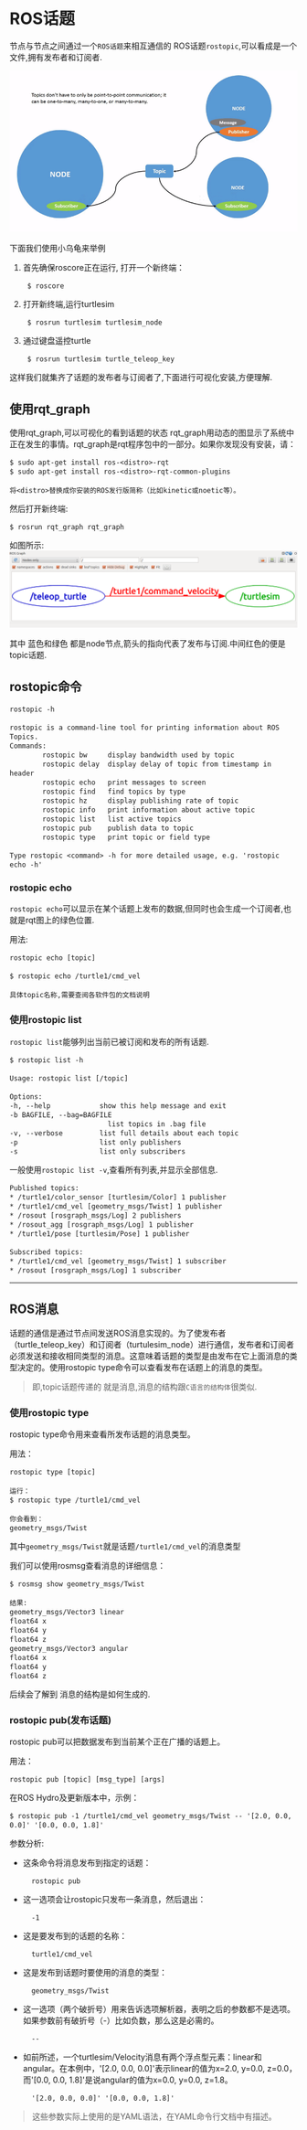 # ROS话题

节点与节点之间通过一个`ROS话题`来相互通信的
ROS话题`rostopic`,可以看成是一个文件,拥有发布者和订阅者.

![topic_gif](./img/Topic-MultiplePublisherandMultipleSubscriber.gif)

下面我们使用小乌龟来举例
1. 首先确保roscore正在运行, 打开一个新终端：

        $ roscore
2. 打开新终端,运行turtlesim

        $ rosrun turtlesim turtlesim_node
3. 通过键盘遥控turtle

        $ rosrun turtlesim turtle_teleop_key

这样我们就集齐了话题的发布者与订阅者了,下面进行可视化安装,方便理解.
## 使用rqt_graph
使用rqt_graph,可以可视化的看到话题的状态
rqt_graph用动态的图显示了系统中正在发生的事情。rqt_graph是rqt程序包中的一部分。如果你发现没有安装，请：

    $ sudo apt-get install ros-<distro>-rqt
    $ sudo apt-get install ros-<distro>-rqt-common-plugins

    将<distro>替换成你安装的ROS发行版简称（比如kinetic或noetic等）。

然后打开新终端:

    $ rosrun rqt_graph rqt_graph

如图所示:
![rqt_graph](img/rqt_graph_turtle_key2.png)

其中 蓝色和绿色 都是node节点,箭头的指向代表了发布与订阅.中间红色的便是topic话题.

## rostopic命令

    rostopic -h

    rostopic is a command-line tool for printing information about ROS Topics.
    Commands:
            rostopic bw     display bandwidth used by topic
            rostopic delay  display delay of topic from timestamp in header
            rostopic echo   print messages to screen
            rostopic find   find topics by type
            rostopic hz     display publishing rate of topic    
            rostopic info   print information about active topic
            rostopic list   list active topics
            rostopic pub    publish data to topic
            rostopic type   print topic or field type

    Type rostopic <command> -h for more detailed usage, e.g. 'rostopic echo -h'

### rostopic echo
  `rostopic echo`可以显示在某个话题上发布的数据,但同时也会生成一个订阅者,也就是rqt图上的绿色位置.

用法:
    
    rostopic echo [topic]

    $ rostopic echo /turtle1/cmd_vel

    具体topic名称,需要查阅各软件包的文档说明

### 使用rostopic list
`rostopic list`能够列出当前已被订阅和发布的所有话题.

    $ rostopic list -h

    Usage: rostopic list [/topic]

    Options:
    -h, --help            show this help message and exit
    -b BAGFILE, --bag=BAGFILE
                            list topics in .bag file
    -v, --verbose         list full details about each topic
    -p                    list only publishers
    -s                    list only subscribers

一般使用`rostopic list -v`,查看所有列表,并显示全部信息.

    Published topics:
    * /turtle1/color_sensor [turtlesim/Color] 1 publisher
    * /turtle1/cmd_vel [geometry_msgs/Twist] 1 publisher
    * /rosout [rosgraph_msgs/Log] 2 publishers
    * /rosout_agg [rosgraph_msgs/Log] 1 publisher
    * /turtle1/pose [turtlesim/Pose] 1 publisher

    Subscribed topics:
    * /turtle1/cmd_vel [geometry_msgs/Twist] 1 subscriber
    * /rosout [rosgraph_msgs/Log] 1 subscriber
***
## ROS消息

话题的通信是通过节点间发送ROS消息实现的。为了使发布者（turtle_teleop_key）和订阅者（turtulesim_node）进行通信，发布者和订阅者必须发送和接收相同类型的消息。这意味着话题的类型是由发布在它上面消息的类型决定的。使用rostopic type命令可以查看发布在话题上的消息的类型。 

>即,topic话题传递的 就是消息,消息的结构跟`C语言的结构体`很类似.

### 使用rostopic type
rostopic type命令用来查看所发布话题的消息类型。 

用法：

    rostopic type [topic]

    运行：
    $ rostopic type /turtle1/cmd_vel

    你会看到：
    geometry_msgs/Twist

其中`geometry_msgs/Twist`就是话题`/turtle1/cmd_vel`的消息类型 

我们可以使用rosmsg查看消息的详细信息：

    $ rosmsg show geometry_msgs/Twist

    结果:
    geometry_msgs/Vector3 linear
    float64 x
    float64 y
    float64 z
    geometry_msgs/Vector3 angular
    float64 x
    float64 y
    float64 z
后续会了解到 消息的结构是如何生成的.

### rostopic pub(发布话题)
rostopic pub可以把数据发布到当前某个正在广播的话题上。

用法：

    rostopic pub [topic] [msg_type] [args]

在ROS Hydro及更新版本中，示例：

    $ rostopic pub -1 /turtle1/cmd_vel geometry_msgs/Twist -- '[2.0, 0.0, 0.0]' '[0.0, 0.0, 1.8]'

参数分析:

- 这条命令将消息发布到指定的话题：
  
        rostopic pub   

- 这一选项会让rostopic只发布一条消息，然后退出：
  
        -1 

- 这是要发布到的话题的名称：
    
        turtle1/cmd_vel

- 这是发布到话题时要使用的消息的类型：
    
        geometry_msgs/Twist

- 这一选项（两个破折号）用来告诉选项解析器，表明之后的参数都不是选项。如果参数前有破折号（-）比如负数，那么这是必需的。
    
        --

- 如前所述，一个turtlesim/Velocity消息有两个浮点型元素：linear和angular。在本例中，'[2.0, 0.0, 0.0]'表示linear的值为x=2.0, y=0.0, z=0.0，而'[0.0, 0.0, 1.8]'是说angular的值为x=0.0, y=0.0, z=1.8。 

        '[2.0, 0.0, 0.0]' '[0.0, 0.0, 1.8]' 

>这些参数实际上使用的是YAML语法，在YAML命令行文档中有描述。

